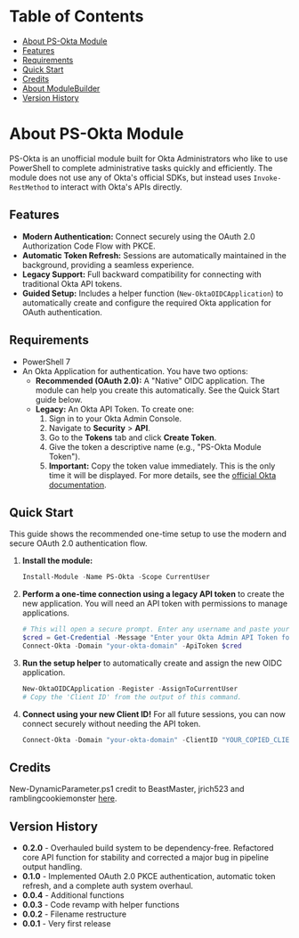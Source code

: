 # Table of Contents <!-- omit in toc -->
- [About PS-Okta Module](#about-ps-okta-module)
- [Features](#features)
- [Requirements](#requirements)
- [Quick Start](#quick-start)
- [Credits](#credits)
- [About ModuleBuilder](#about-modulebuilder)
- [Version History](#version-history)

# About PS-Okta Module

PS-Okta is an unofficial module built for Okta Administrators who like to use PowerShell to complete administrative tasks quickly and efficiently. The module does not use any of Okta's official SDKs, but instead uses `Invoke-RestMethod` to interact with Okta's APIs directly.

## Features

- **Modern Authentication:** Connect securely using the OAuth 2.0 Authorization Code Flow with PKCE.
- **Automatic Token Refresh:** Sessions are automatically maintained in the background, providing a seamless experience.
- **Legacy Support:** Full backward compatibility for connecting with traditional Okta API tokens.
- **Guided Setup:** Includes a helper function (`New-OktaOIDCApplication`) to automatically create and configure the required Okta application for OAuth authentication.

## Requirements

- PowerShell 7
- An Okta Application for authentication. You have two options:
  - **Recommended (OAuth 2.0):** A "Native" OIDC application. The module can help you create this automatically. See the Quick Start guide below.
  - **Legacy:** An Okta API Token. To create one:
    1. Sign in to your Okta Admin Console.
    2. Navigate to **Security** > **API**.
    3. Go to the **Tokens** tab and click **Create Token**.
    4. Give the token a descriptive name (e.g., "PS-Okta Module Token").
    5. **Important:** Copy the token value immediately. This is the only time it will be displayed.
    For more details, see the [official Okta documentation](https://help.okta.com/oie/en-us/content/topics/security/api/api-token-mgmt.htm).

## Quick Start

This guide shows the recommended one-time setup to use the modern and secure OAuth 2.0 authentication flow.

1.  **Install the module:**
    ```powershell
    Install-Module -Name PS-Okta -Scope CurrentUser
    ```

2.  **Perform a one-time connection using a legacy API token** to create the new application. You will need an API token with permissions to manage applications.
    ```powershell
    # This will open a secure prompt. Enter any username and paste your Okta API Token into the password field.
    $cred = Get-Credential -Message "Enter your Okta Admin API Token for one-time setup"
    Connect-Okta -Domain "your-okta-domain" -ApiToken $cred
    ```

3.  **Run the setup helper** to automatically create and assign the new OIDC application.
    ```powershell
    New-OktaOIDCApplication -Register -AssignToCurrentUser
    # Copy the 'Client ID' from the output of this command.
    ```

4.  **Connect using your new Client ID!** For all future sessions, you can now connect securely without needing the API token.
    ```powershell
    Connect-Okta -Domain "your-okta-domain" -ClientID "YOUR_COPIED_CLIENT_ID"
    ```

## Credits

New-DynamicParameter.ps1 credit to BeastMaster, jrich523 and ramblingcookiemonster [here](https://github.com/RamblingCookieMonster/PowerShell/blob/master/New-DynamicParam.ps1).

## Version History
* **0.2.0** - Overhauled build system to be dependency-free. Refactored core API function for stability and corrected a major bug in pipeline output handling.
* **0.1.0** - Implemented OAuth 2.0 PKCE authentication, automatic token refresh, and a complete auth system overhaul.
* **0.0.4** - Additional functions
* **0.0.3** - Code revamp with helper functions
* **0.0.2** - Filename restructure
* **0.0.1** - Very first release
